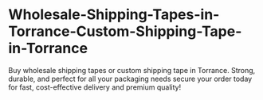 # Wholesale-Shipping-Tapes-in-Torrance-Custom-Shipping-Tape-in-Torrance
Buy wholesale shipping tapes or custom shipping tape in Torrance. Strong, durable, and perfect for all your packaging needs secure your order today for fast, cost-effective delivery and premium quality!
